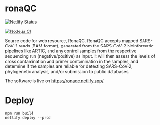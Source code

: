# ronaQC

[![Netlify Status](https://api.netlify.com/api/v1/badges/7ee08bfe-aff7-4260-a4c0-498708e5a17b/deploy-status)](https://app.netlify.com/sites/ronaqc/deploys)

[![Node.js CI](https://github.com/happykhan/ronaQC/actions/workflows/node.js.yml/badge.svg)](https://github.com/happykhan/ronaQC/actions/workflows/node.js.yml)

Source code for web resource, RonaQC. RonaQC accepts mapped SARS-CoV-2 reads (BAM format), generated
from the SARS-CoV-2 bioinformatic pipelines like ARTIC,
and any control samples from the respective sequencing run (negative/positive) as input.
It will then assess the levels of cross contamination and primer contamination in the samples, and determine
if the samples are reliable for detecting SARS-CoV-2, phylogenetic analysis, and/or submission to public databases.

The software is live on https://ronaqc.netlify.app/

# Deploy

```
npm run build
netlify deploy --prod
```
